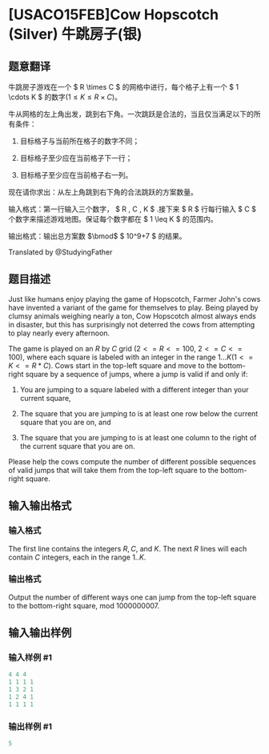 # [USACO15FEB]Cow Hopscotch (Silver) 牛跳房子(银)

## 题意翻译

牛跳房子游戏在一个 $ R \times C $ 的网格中进行，每个格子上有一个 $ 1 \cdots K $ 的数字$( 1 \leq K \leq R \times C )$。

牛从网格的左上角出发，跳到右下角。一次跳跃是合法的，当且仅当满足以下的所有条件：

1. 目标格子与当前所在格子的数字不同；

2. 目标格子至少应在当前格子下一行；

3. 目标格子至少应在当前格子右一列。

现在请你求出：从左上角跳到右下角的合法跳跃的方案数量。

输入格式：第一行输入三个数字， $ R , C , K $ .接下来 $ R $ 行每行输入 $ C $ 个数字来描述游戏地图。保证每个数字都在 $ 1 \leq K $ 的范围内。

输出格式：输出总方案数 $\bmod$ $ 10^9+7 $ 的结果。

Translated by @StudyingFather 

## 题目描述

Just like humans enjoy playing the game of Hopscotch, Farmer John's cows have invented a variant of the game for themselves to play. Being played by clumsy animals weighing nearly a ton, Cow Hopscotch almost always ends in disaster, but this has surprisingly not deterred the cows from attempting to play nearly every afternoon.

The game is played on an $R$ by $C$ grid $(2 <= R <= 100,$ $2 <= C <= 100)$, where each square is labeled with an integer in the range $1...K (1 <= K <= R * C)$. Cows start in the top-left square and move to the bottom-right square by a sequence of jumps, where a jump is valid if and only if:

1. You are jumping to a square labeled with a different integer than your current square,

2. The square that you are jumping to is at least one row below the current square that you are on, and

3. The square that you are jumping to is at least one column to the right of the current square that you are on.

Please help the cows compute the number of different possible sequences of valid jumps that will take them from the top-left square to the bottom-right square.

## 输入输出格式

### 输入格式

The first line contains the integers $R, C,$ and $K$. The next $R$ lines will each contain $C$ integers, each in the range $1..K$.

### 输出格式

Output the number of different ways one can jump from the top-left square to the bottom-right square, mod $1000000007$. 

## 输入输出样例

### 输入样例 #1

```cpp
4 4 4
1 1 1 1
1 3 2 1
1 2 4 1
1 1 1 1
```


### 输出样例 #1

```cpp
5
```


